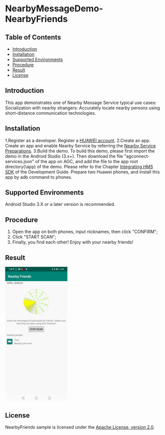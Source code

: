 # NearbyMessageDemo-NearbyFriends
## Table of Contents
 * [Introduction](#introduction)
 * [Installation](#installation)
 * [Supported Environments](#supported-environments)
 * [Procedure](#procedure)
 * [Result](#result)
 * [License](#license)
 
## Introduction
This app demonstrates one of Nearby Message Service typical use cases:
Socialization with nearby strangers: Accurately locate nearby persons using short-distance communication technologies.

## Installation
1.Register as a developer.
Register a [HUAWEI account](https://developer.huawei.com/consumer/en/).
2.Create an app.
Create an app and enable Nearby Service by referring the [Nearby Service Preparations](https://developer.huawei.com/consumer/en/doc/development/HMS-Guides/nearby-service-preparation).
3.Build the demo.
To build this demo, please first import the demo in the Android Studio (3.x+). Then download the file "agconnect-services.json" of the app on AGC, and add the file to the app root directory(\app) of the demo. Please refer to the Chapter [Integrating HMS SDK](https://developer.huawei.com/consumer/en/doc/development/HMS-Guides/nearby-service-integratesdk) of the Development Guide.
Prepare two Huawei phones, and install this app by adb command to phones.

## Supported Environments
Android Studio 3.X or a later version is recommended.

## Procedure
1. Open the app on both phones, input nicknames, then click "CONFIRM";
2. Click "START SCAN";
3. Finally, you find each other! Enjoy with your nearby friends!
## Result
<img src="result.jpg" width = 40% height = 30%> 

## License
NearbyFriends sample is licensed under the [Apache License, version 2.0](http://www.apache.org/licenses/LICENSE-2.0).
